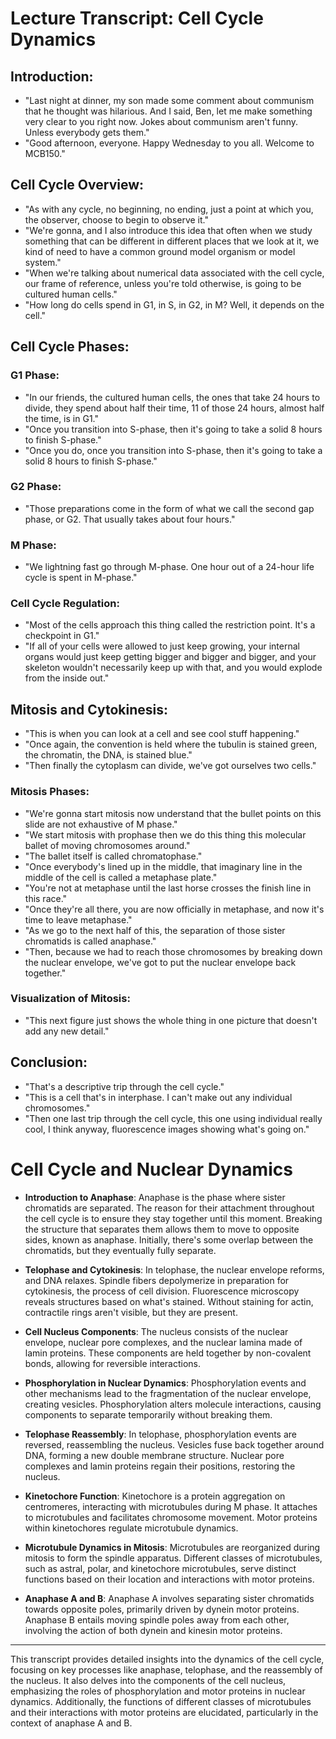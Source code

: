 # Lecture Transcript: Cell Cycle Dynamics

## Introduction:

- "Last night at dinner, my son made some comment about communism that he thought was hilarious. And I said, Ben, let me make something very clear to you right now. Jokes about communism aren't funny. Unless everybody gets them."
- "Good afternoon, everyone. Happy Wednesday to you all. Welcome to MCB150."

## Cell Cycle Overview:

- "As with any cycle, no beginning, no ending, just a point at which you, the observer, choose to begin to observe it."
- "We're gonna, and I also introduce this idea that often when we study something that can be different in different places that we look at it, we kind of need to have a common ground model organism or model system."
- "When we're talking about numerical data associated with the cell cycle, our frame of reference, unless you're told otherwise, is going to be cultured human cells."
- "How long do cells spend in G1, in S, in G2, in M? Well, it depends on the cell."

## Cell Cycle Phases:

### G1 Phase:
- "In our friends, the cultured human cells, the ones that take 24 hours to divide, they spend about half their time, 11 of those 24 hours, almost half the time, is in G1."
- "Once you transition into S-phase, then it's going to take a solid 8 hours to finish S-phase."
- "Once you do, once you transition into S-phase, then it's going to take a solid 8 hours to finish S-phase."

### G2 Phase:
- "Those preparations come in the form of what we call the second gap phase, or G2. That usually takes about four hours."

### M Phase:
- "We lightning fast go through M-phase. One hour out of a 24-hour life cycle is spent in M-phase."

### Cell Cycle Regulation:
- "Most of the cells approach this thing called the restriction point. It's a checkpoint in G1."
- "If all of your cells were allowed to just keep growing, your internal organs would just keep getting bigger and bigger and bigger, and your skeleton wouldn't necessarily keep up with that, and you would explode from the inside out."

## Mitosis and Cytokinesis:

- "This is when you can look at a cell and see cool stuff happening."
- "Once again, the convention is held where the tubulin is stained green, the chromatin, the DNA, is stained blue."
- "Then finally the cytoplasm can divide, we've got ourselves two cells."

### Mitosis Phases:
- "We're gonna start mitosis now understand that the bullet points on this slide are not exhaustive of M phase."
- "We start mitosis with prophase then we do this thing this molecular ballet of moving chromosomes around."
- "The ballet itself is called chromatophase."
- "Once everybody's lined up in the middle, that imaginary line in the middle of the cell is called a metaphase plate."
- "You're not at metaphase until the last horse crosses the finish line in this race."
- "Once they're all there, you are now officially in metaphase, and now it's time to leave metaphase."
- "As we go to the next half of this, the separation of those sister chromatids is called anaphase."
- "Then, because we had to reach those chromosomes by breaking down the nuclear envelope, we've got to put the nuclear envelope back together."

### Visualization of Mitosis:
- "This next figure just shows the whole thing in one picture that doesn't add any new detail."

## Conclusion:

- "That's a descriptive trip through the cell cycle."
- "This is a cell that's in interphase. I can't make out any individual chromosomes."
- "Then one last trip through the cell cycle, this one using individual really cool, I think anyway, fluorescence images showing what's going on."

# Cell Cycle and Nuclear Dynamics

- **Introduction to Anaphase**: Anaphase is the phase where sister chromatids are separated. The reason for their attachment throughout the cell cycle is to ensure they stay together until this moment. Breaking the structure that separates them allows them to move to opposite sides, known as anaphase. Initially, there's some overlap between the chromatids, but they eventually fully separate. 

- **Telophase and Cytokinesis**: In telophase, the nuclear envelope reforms, and DNA relaxes. Spindle fibers depolymerize in preparation for cytokinesis, the process of cell division. Fluorescence microscopy reveals structures based on what's stained. Without staining for actin, contractile rings aren't visible, but they are present.

- **Cell Nucleus Components**: The nucleus consists of the nuclear envelope, nuclear pore complexes, and the nuclear lamina made of lamin proteins. These components are held together by non-covalent bonds, allowing for reversible interactions.

- **Phosphorylation in Nuclear Dynamics**: Phosphorylation events and other mechanisms lead to the fragmentation of the nuclear envelope, creating vesicles. Phosphorylation alters molecule interactions, causing components to separate temporarily without breaking them.

- **Telophase Reassembly**: In telophase, phosphorylation events are reversed, reassembling the nucleus. Vesicles fuse back together around DNA, forming a new double membrane structure. Nuclear pore complexes and lamin proteins regain their positions, restoring the nucleus.

- **Kinetochore Function**: Kinetochore is a protein aggregation on centromeres, interacting with microtubules during M phase. It attaches to microtubules and facilitates chromosome movement. Motor proteins within kinetochores regulate microtubule dynamics.

- **Microtubule Dynamics in Mitosis**: Microtubules are reorganized during mitosis to form the spindle apparatus. Different classes of microtubules, such as astral, polar, and kinetochore microtubules, serve distinct functions based on their location and interactions with motor proteins.

- **Anaphase A and B**: Anaphase A involves separating sister chromatids towards opposite poles, primarily driven by dynein motor proteins. Anaphase B entails moving spindle poles away from each other, involving the action of both dynein and kinesin motor proteins.

---

This transcript provides detailed insights into the dynamics of the cell cycle, focusing on key processes like anaphase, telophase, and the reassembly of the nucleus. It also delves into the components of the cell nucleus, emphasizing the roles of phosphorylation and motor proteins in nuclear dynamics. Additionally, the functions of different classes of microtubules and their interactions with motor proteins are elucidated, particularly in the context of anaphase A and B.

